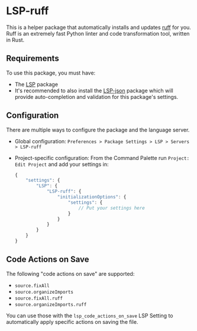 # LSP-ruff

This is a helper package that automatically installs and updates [ruff](https://github.com/astral-sh/ruff) for you. Ruff is an extremely fast Python linter and code transformation tool, written in Rust.

## Requirements

To use this package, you must have:

- The [LSP](https://packagecontrol.io/packages/LSP) package
- It's recommended to also install the [LSP-json](https://packagecontrol.io/packages/LSP-json) package which will provide auto-completion and validation for this package's settings.

## Configuration

There are multiple ways to configure the package and the language server.

- Global configuration: `Preferences > Package Settings > LSP > Servers > LSP-ruff`
- Project-specific configuration:
  From the Command Palette run `Project: Edit Project` and add your settings in:

	```js
	{
		"settings": {
			"LSP": {
				"LSP-ruff": {
					"initializationOptions": {
						"settings": {
							// Put your settings here
						}
					}
				}
			}
		}
	}
	```

## Code Actions on Save

The following "code actions on save" are supported:

 - `source.fixAll`
 - `source.organizeImports`
 - `source.fixAll.ruff`
 - `source.organizeImports.ruff`

You can use those with the `lsp_code_actions_on_save` LSP Setting to automatically apply specific actions on saving the file.
